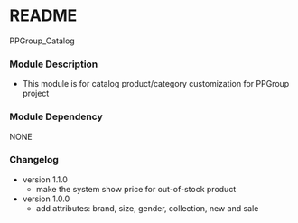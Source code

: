# README #
PPGroup_Catalog

### Module Description ###

* This module is for catalog product/category customization for PPGroup project

### Module Dependency ###

NONE

### Changelog ###

* version 1.1.0
    - make the system show price for out-of-stock product
* version 1.0.0
    - add attributes: brand, size, gender, collection, new and sale
